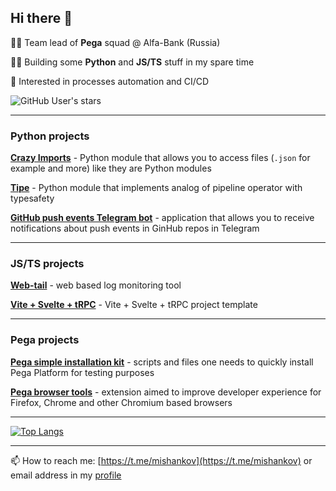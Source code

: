 ## Hi there 👋

👨‍💼 Team lead of **Pega** squad @ Alfa-Bank (Russia)

👨‍💻 Building some **Python** and **JS/TS** stuff in my spare time

🤔 Interested in processes automation and CI/CD

![GitHub User's stars](https://img.shields.io/github/stars/mishankov?style=social)

---
### Python projects
**[Crazy Imports](https://github.com/mishankov/crazy-imports)** - Python module that allows you to access files (`.json` for example and more) like they are Python modules

**[Tipe](https://github.com/mishankov/tipe)** - Python module that implements analog of pipeline operator with typesafety

**[GitHub push events Telegram bot](https://github.com/mishankov/github-push-events-telegram-bot)** - application that allows you to receive notifications about push events in GinHub repos in Telegram

---
### JS/TS projects
**[Web-tail](https://github.com/mishankov/web-tail)** - web based log monitoring tool

**[Vite + Svelte + tRPC](https://github.com/mishankov/vite-svelte-trpc)** - Vite + Svelte + tRPC project template 

---
### Pega projects
**[Pega simple installation kit](https://github.com/mishankov/pega-easy-install-kit)** - scripts and files one needs to quickly install Pega Platform for testing purposes

**[Pega browser tools](https://github.com/mishankov/pega-browser-tools)** - extension aimed to improve developer experience for Firefox, Chrome and other Chromium based browsers

---

<!-- [![My GitHub stats](https://github-readme-stats.vercel.app/api?username=mishankov)](https://github.com/anuraghazra/github-readme-stats) -->
[![Top Langs](https://github-readme-stats-mishankov.vercel.app/api/top-langs/?username=mishankov&layout=compact&hide=swift,html&count_private=false)](https://github.com/anuraghazra/github-readme-stats)

---

📫 How to reach me: [https://t.me/mishankov](https://t.me/mishankov) or email address in my [profile](https://github.com/mishankov)
